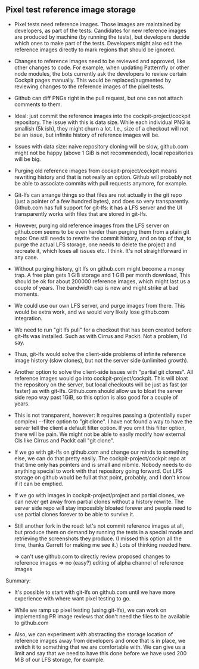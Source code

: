 Pixel test reference image storage
----------------------------------

- Pixel tests need reference images.  Those images are maintained by
  developers, as part of the tests.  Candidates for new reference
  images are produced by machine (by running the tests), but
  developers decide which ones to make part of the tests.  Developers
  might also edit the reference images directly to mark regions that
  should be ignored.

- Changes to reference images need to be reviewed and approved, like
  other changes to code.  For example, when updating Patternfly or
  other node modules, the bots currently ask the developers to review
  certain Cockpit pages manually.  This would be replaced/augmented by
  reviewing changes to the reference images of the pixel tests.

- Github can diff PNGs right in the pull request, but one can not
  attach comments to them.

- Ideal: just commit the reference images into the
  cockpit-project/cockpit repository.  The issue with this is data
  size.  While each individual PNG is smallish (5k ish), they might
  churn a lot.  I.e., size of a checkout will not be an issue, but
  infinite history of reference images will be.

- Issues with data size: naive repository cloning will be slow,
  github.com might not be happy (above 1 GiB is not recommended),
  local repositories will be big.

- Purging old reference images from cockpit-project/cockpit means
  rewriting history and that is not really an option.  Github will
  probably not be able to associate commits with pull requests
  anymore, for example.

- Git-lfs can arrange things so that files are not actually in the git
  repo (just a pointer of a few hundred bytes), and does so very
  transparently.  Github.com has full support for git-lfs: it has a
  LFS server and the UI transparently works with files that are stored
  in git-lfs.

- However, purging old reference images from the LFS server on
  github.com seems to be even harder than purging them from a plain
  git repo: One still needs to rewrite the commit history, and on top
  of that, to purge the actual LFS storage, one needs to delete the
  project and recreate it, which loses all issues etc.  I think.  It's
  not straightforward in any case.

- Without purging history, git lfs on github.com might become a money
  trap.  A free plan gets 1 GiB storage and 1 GiB per month download,
  This should be ok for about 200000 reference images, which might
  last us a couple of years.  The bandwidth cap is new and might
  strike at bad moments.

- We could use our own LFS server, and purge images from there.  This
  would be extra work, and we would very likely lose github.com
  integration.

- We need to run "git lfs pull" for a checkout that has been created
  before git-lfs was installed.  Such as with Cirrus and Packit.  Not
  a problem, I'd say.

- Thus, git-lfs would solve the client-side problems of infinite
  reference image history (slow clones), but not the server side
  (unlimited growth).

- Another option to solve the client-side issues with "partial git
  clones".  All reference images would go into
  cockpit-project/cockpit.  This will bloat the repository on the
  server, but local checkouts will be just as fast (or faster) as with
  git-lfs.  Github.com should allow us to bloat the server side repo
  way past 1GiB, so this option is also good for a couple of years.

- This is not transparent, however: It requires passing a (potentially
  super complex) --filter option to "git clone".  I have not found a
  way to have the server tell the client a default filter option.  If
  you omit this filter option, there will be pain.  We might not be
  able to easily modify how external CIs like Cirrus and Packit call
  "git clone".

- If we go with git-lfs on github.com and change our minds to
  something else, we can do that pretty easily.  The
  cockpit-project/cockpit repo at that time only has pointers and is
  small and nibmle.  Nobody needs to do anything special to work with
  that repository going forward.  Out LFS storage on github would be
  full at that point, probably, and I don't know if it can be emptied.

- If we go with images in cockpit-project/project and partial clones,
  we can never get away from partial clones without a history rewrite.
  The server side repo will stay impossibly bloated forever and people
  need to use partial clones forever to be able to survive it.

- Still another fork in the road: let's not commit reference images at
  all, but produce them on demand by running the tests in a special
  mode and retrieving the screenshots they produce.  (I missed this
  option all the time, thanks Garrett for making me see it.)  Lots of
  thinking needed here.

  => can't use github.com to directly review proposed changes to
     reference images
  => no (easy?) editing of alpha channel of reference images


Summary:

- It's possible to start with git-lfs on github.com until we have more
  experience with where want pixel testing to go.

- While we ramp up pixel testing (using git-lfs), we can work on
  implementing PR image reviews that don't need the files to be
  available to github.com

- Also, we can experiment with abstracting the storage location of
  reference images away from developers and once that is in place, we
  switch it to something that we are comfortable with.  We can give us
  a limit and say that we need to have this done before we have used
  200 MiB of our LFS storage, for example.
